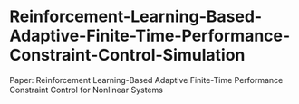 # Reinforcement-Learning-Based-Adaptive-Finite-Time-Performance-Constraint-Control-Simulation
Paper: Reinforcement Learning-Based Adaptive  Finite-Time Performance Constraint Control  for Nonlinear Systems
